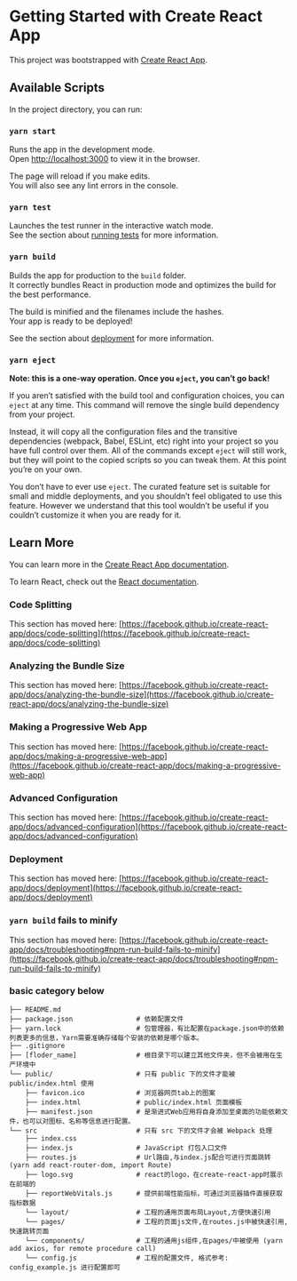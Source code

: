 # Getting Started with Create React App

This project was bootstrapped with [Create React App](https://github.com/facebook/create-react-app).

## Available Scripts

In the project directory, you can run:

### `yarn start`

Runs the app in the development mode.\
Open [http://localhost:3000](http://localhost:3000) to view it in the browser.

The page will reload if you make edits.\
You will also see any lint errors in the console.

### `yarn test`

Launches the test runner in the interactive watch mode.\
See the section about [running tests](https://facebook.github.io/create-react-app/docs/running-tests) for more information.

### `yarn build`

Builds the app for production to the `build` folder.\
It correctly bundles React in production mode and optimizes the build for the best performance.

The build is minified and the filenames include the hashes.\
Your app is ready to be deployed!

See the section about [deployment](https://facebook.github.io/create-react-app/docs/deployment) for more information.

### `yarn eject`

**Note: this is a one-way operation. Once you `eject`, you can’t go back!**

If you aren’t satisfied with the build tool and configuration choices, you can `eject` at any time. This command will remove the single build dependency from your project.

Instead, it will copy all the configuration files and the transitive dependencies (webpack, Babel, ESLint, etc) right into your project so you have full control over them. All of the commands except `eject` will still work, but they will point to the copied scripts so you can tweak them. At this point you’re on your own.

You don’t have to ever use `eject`. The curated feature set is suitable for small and middle deployments, and you shouldn’t feel obligated to use this feature. However we understand that this tool wouldn’t be useful if you couldn’t customize it when you are ready for it.

## Learn More

You can learn more in the [Create React App documentation](https://facebook.github.io/create-react-app/docs/getting-started).

To learn React, check out the [React documentation](https://reactjs.org/).

### Code Splitting

This section has moved here: [https://facebook.github.io/create-react-app/docs/code-splitting](https://facebook.github.io/create-react-app/docs/code-splitting)

### Analyzing the Bundle Size

This section has moved here: [https://facebook.github.io/create-react-app/docs/analyzing-the-bundle-size](https://facebook.github.io/create-react-app/docs/analyzing-the-bundle-size)

### Making a Progressive Web App

This section has moved here: [https://facebook.github.io/create-react-app/docs/making-a-progressive-web-app](https://facebook.github.io/create-react-app/docs/making-a-progressive-web-app)

### Advanced Configuration

This section has moved here: [https://facebook.github.io/create-react-app/docs/advanced-configuration](https://facebook.github.io/create-react-app/docs/advanced-configuration)

### Deployment

This section has moved here: [https://facebook.github.io/create-react-app/docs/deployment](https://facebook.github.io/create-react-app/docs/deployment)

### `yarn build` fails to minify

This section has moved here: [https://facebook.github.io/create-react-app/docs/troubleshooting#npm-run-build-fails-to-minify](https://facebook.github.io/create-react-app/docs/troubleshooting#npm-run-build-fails-to-minify)

### basic category below
```
├── README.md
├── package.json                # 依赖配置文件
├── yarn.lock                   # 包管理器，有比配置在package.json中的依赖列表更多的信息，Yarn需要准确存储每个安装的依赖是哪个版本。
├── .gitignore
├── [floder_name]               # 根目录下可以建立其他文件夹，但不会被用在生产环境中
└── public/                     # 只有 public 下的文件才能被 public/index.html 使用
    ├── favicon.ico             # 浏览器网页tab上的图案
    ├── index.html              # public/index.html 页面模板
    ├── manifest.json           # 是渐进式Web应用将自身添加至桌面的功能依赖文件，也可以对图标、名称等信息进行配置。
└── src                         # 只有 src 下的文件才会被 Webpack 处理
    ├── index.css
    ├── index.js                # JavaScript 打包入口文件
    ├── routes.js               # Url路由,与index.js配合可进行页面跳转 (yarn add react-router-dom, import Route)
    ├── logo.svg                # react的logo，在create-react-app时展示在前端的
    ├── reportWebVitals.js      # 提供前端性能指标，可通过浏览器插件直接获取指标数据
    └── layout/                 # 工程的通用页面布局Layout,方便快速引用
    └── pages/                  # 工程的页面js文件,在routes.js中被快速引用,快速跳转页面
    └── components/             # 工程的通用js组件,在pages/中被使用 (yarn add axios, for remote procedure call)
    └── config.js               # 工程的配置文件, 格式参考: config_example.js 进行配置即可
```